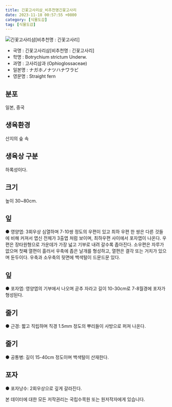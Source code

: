 ```yaml
---
title: 긴꽃고사리삼_비추천명긴꽃고사리
date: 2023-11-18 00:57:55 +0800
category: [식물도감]
tag: [식물도감]
---
```




![긴꽃고사리삼[비추천명 : 긴꽃고사리]](/fileUpload/plants/basic/Ophioglossaceae/Botrychium/352/1_th2.JPG)
- 국명 : 긴꽃고사리삼[비추천명 : 긴꽃고사리]
- 학명 : Botrychium strictum Underw.
- 과명 : 고사리삼과 (Ophioglossaceae)
- 일본명 : ナガホノナツハナワラビ
- 영문명 : Straight fern


## 분포
일본, 중국
## 생육환경
산지의 숲 속
## 생육상 구분
하록성이다.
## 크기
높이 30~80cm.
## 잎
● 영양엽: 3회우상 심열하며 7-10쌍 정도의 우편이 있고 최하 우편 한 쌍은 다른 것들에 비해 커져서 엽신 전체가 3출엽 처럼 보이며, 최하우편 사이에서 포자엽이 나온다. 우편은 장타원형으로 가운데가 가장 넓고 기부로 내려 갈수록 좁아진다. 소우편은 자루가 없으며 첫째 열편이 흘러서 우축에 좁은 날개를 형성하고, 열편은 결각 또는 거치가 있으며 둔두이다. 우축과 소우축의 뒷면에 백색털이 드문드문 있다.
## 잎
● 포자엽: 영양엽의 기부에서 나오며 곧추 자라고 길이 10-30cm로 7-8월경에 포자가 형성된다.
## 줄기
● 근경: 짧고 직립하며 직경 1.5mm 정도의 뿌리들이 사방으로 퍼져 나온다.
## 줄기
● 공통병: 길이 15-40cm 정도이며 백색털이 산재한다.
## 포자
● 포자낭수: 2회우상으로 깊게 갈라진다.






본 데이터에 대한 모든 저작권리는 국립수목원 또는 원저작자에게 있습니다.
